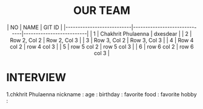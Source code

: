<div class="topic" align="center">
<h1>OUR TEAM</h1>
| NO | NAME | GIT ID | 
|---------------------------|------------------------------|--------------------------|
| 1 | Chakhrit Phulaenna | dxesdear |
| 2 | Row 2, Col 2 | Row 2, Col 3 |
| 3 | Row 3, Col 2 | Row 3, Col 3 |
| 4 | Row 4 col 2  | row 4 col 3  | 
| 5 | row 5 col 2  | row 5 col 3  |
| 6 | row 6 col 2  | row 6 col 3  |
</div>
<h1> INTERVIEW</h1>

1.chkhrit Phulaenna 
nickname :
age :
birthday :
favorite food :
favorite hobby :
<div class="pic" align="canter">
<img src=""
</div>
